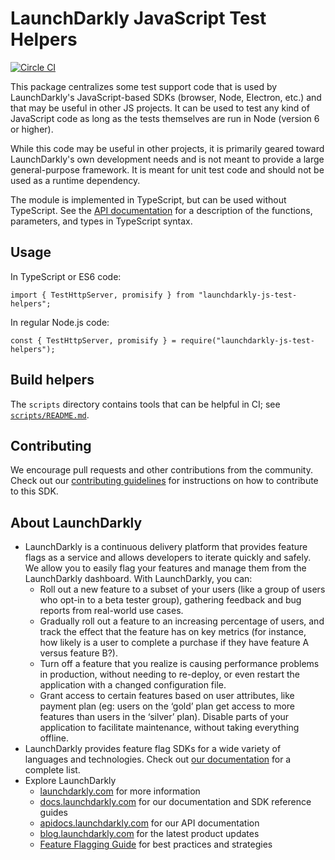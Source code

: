 # LaunchDarkly JavaScript Test Helpers

[![Circle CI](https://circleci.com/gh/launchdarkly/js-test-helpers/tree/master.svg?style=svg)](https://circleci.com/gh/launchdarkly/js-test-helpers/tree/master)

This package centralizes some test support code that is used by LaunchDarkly's JavaScript-based SDKs (browser, Node, Electron, etc.) and that may be useful in other JS projects. It can be used to test any kind of JavaScript code as long as the tests themselves are run in Node (version 6 or higher).

While this code may be useful in other projects, it is primarily geared toward LaunchDarkly's own development needs and is not meant to provide a large general-purpose framework. It is meant for unit test code and should not be used as a runtime dependency.

The module is implemented in TypeScript, but can be used without TypeScript. See the [API documentation](https://launchdarkly.github.io/js-test-helpers/) for a description of the functions, parameters, and types in TypeScript syntax.

## Usage

In TypeScript or ES6 code:

```JS
import { TestHttpServer, promisify } from "launchdarkly-js-test-helpers";
```

In regular Node.js code:

```JS
const { TestHttpServer, promisify } = require("launchdarkly-js-test-helpers");
```

## Build helpers

The `scripts` directory contains tools that can be helpful in CI; see [`scripts/README.md`](scripts/README.md).

## Contributing

We encourage pull requests and other contributions from the community. Check out our [contributing guidelines](CONTRIBUTING.md) for instructions on how to contribute to this SDK.

## About LaunchDarkly

* LaunchDarkly is a continuous delivery platform that provides feature flags as a service and allows developers to iterate quickly and safely. We allow you to easily flag your features and manage them from the LaunchDarkly dashboard.  With LaunchDarkly, you can:
    * Roll out a new feature to a subset of your users (like a group of users who opt-in to a beta tester group), gathering feedback and bug reports from real-world use cases.
    * Gradually roll out a feature to an increasing percentage of users, and track the effect that the feature has on key metrics (for instance, how likely is a user to complete a purchase if they have feature A versus feature B?).
    * Turn off a feature that you realize is causing performance problems in production, without needing to re-deploy, or even restart the application with a changed configuration file.
    * Grant access to certain features based on user attributes, like payment plan (eg: users on the ‘gold’ plan get access to more features than users in the ‘silver’ plan). Disable parts of your application to facilitate maintenance, without taking everything offline.
* LaunchDarkly provides feature flag SDKs for a wide variety of languages and technologies. Check out [our documentation](https://docs.launchdarkly.com/docs) for a complete list.
* Explore LaunchDarkly
    * [launchdarkly.com](https://www.launchdarkly.com/ "LaunchDarkly Main Website") for more information
    * [docs.launchdarkly.com](https://docs.launchdarkly.com/  "LaunchDarkly Documentation") for our documentation and SDK reference guides
    * [apidocs.launchdarkly.com](https://apidocs.launchdarkly.com/  "LaunchDarkly API Documentation") for our API documentation
    * [blog.launchdarkly.com](https://blog.launchdarkly.com/  "LaunchDarkly Blog Documentation") for the latest product updates
    * [Feature Flagging Guide](https://github.com/launchdarkly/featureflags/  "Feature Flagging Guide") for best practices and strategies
